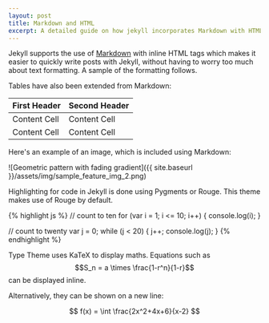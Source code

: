 ```yaml
---
layout: post
title: Markdown and HTML
excerpt: A detailed guide on how jekyll incorporates Markdown with HTML
---
```


Jekyll supports the use of [Markdown](http://daringfireball.net/projects/markdown/syntax) with inline HTML tags which makes it easier to quickly write posts with Jekyll, without having to worry too much about text formatting. A sample of the formatting follows.

Tables have also been extended from Markdown:

| First Header | Second Header |
| ------------ | ------------- |
| Content Cell | Content Cell  |
| Content Cell | Content Cell  |

Here's an example of an image, which is included using Markdown:

![Geometric pattern with fading gradient]({{ site.baseurl }}/assets/img/sample_feature_img_2.png)

Highlighting for code in Jekyll is done using Pygments or Rouge. This theme makes use of Rouge by default.

{% highlight js %}
// count to ten
for (var i = 1; i <= 10; i++) {
console.log(i);
}

// count to twenty
var j = 0;
while (j < 20) {
j++;
console.log(j);
}
{% endhighlight %}

Type Theme uses KaTeX to display maths. Equations such as $$S_n = a \times \frac{1-r^n}{1-r}$$ can be displayed inline.

Alternatively, they can be shown on a new line:

$$ f(x) = \int \frac{2x^2+4x+6}{x-2} $$
